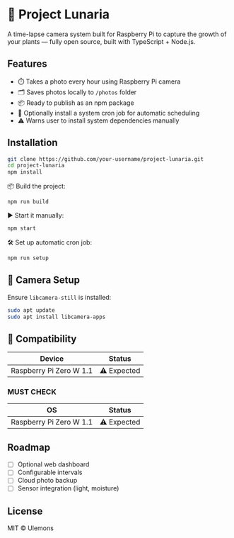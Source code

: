 # 🌱 Project Lunaria

A time-lapse camera system built for Raspberry Pi to capture the growth of your plants — fully open source, built with TypeScript + Node.js.

## Features

- ⏱️ Takes a photo every hour using Raspberry Pi camera  
- 🗂️ Saves photos locally to `/photos` folder  
- 📦 Ready to publish as an npm package  
- 🔁 Optionally install a system cron job for automatic scheduling  
- ⚠️ Warns user to install system dependencies manually  

## Installation

```bash
git clone https://github.com/your-username/project-lunaria.git
cd project-lunaria
npm install
```

📦 Build the project:
```bash
npm run build
```

▶️ Start it manually:
```bash
npm start
```

🛠️ Set up automatic cron job:
```bash
npm run setup
```

## 🔧 Camera Setup

Ensure `libcamera-still` is installed:

```bash
sudo apt update
sudo apt install libcamera-apps
```

## 🧪 Compatibility

| Device                  | Status     |
|-------------------------|------------|
| Raspberry Pi Zero W 1.1 | ⚠️ Expected |

### MUST CHECK
| OS                  | Status     |
|-------------------------|------------|
| Raspberry Pi Zero W 1.1 | ⚠️ Expected |

## Roadmap

- [ ] Optional web dashboard  
- [ ] Configurable intervals  
- [ ] Cloud photo backup  
- [ ] Sensor integration (light, moisture)  

## License

MIT © Ulemons
